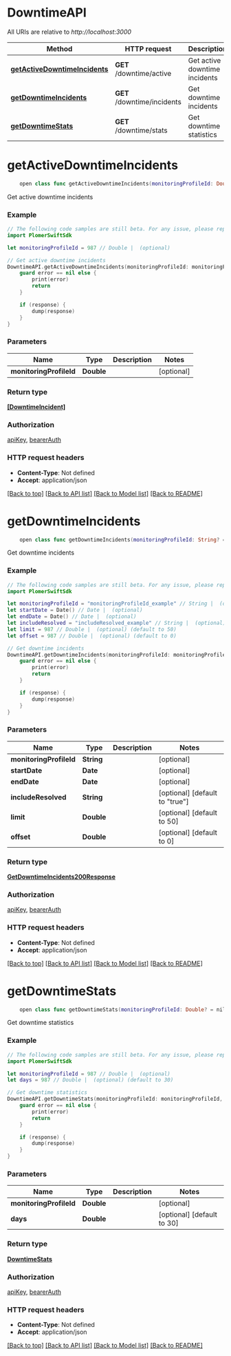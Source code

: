 # DowntimeAPI

All URIs are relative to *http://localhost:3000*

Method | HTTP request | Description
------------- | ------------- | -------------
[**getActiveDowntimeIncidents**](DowntimeAPI.md#getactivedowntimeincidents) | **GET** /downtime/active | Get active downtime incidents
[**getDowntimeIncidents**](DowntimeAPI.md#getdowntimeincidents) | **GET** /downtime/incidents | Get downtime incidents
[**getDowntimeStats**](DowntimeAPI.md#getdowntimestats) | **GET** /downtime/stats | Get downtime statistics


# **getActiveDowntimeIncidents**
```swift
    open class func getActiveDowntimeIncidents(monitoringProfileId: Double? = nil, completion: @escaping (_ data: [DowntimeIncident]?, _ error: Error?) -> Void)
```

Get active downtime incidents

### Example
```swift
// The following code samples are still beta. For any issue, please report via http://github.com/OpenAPITools/openapi-generator/issues/new
import PlomerSwiftSdk

let monitoringProfileId = 987 // Double |  (optional)

// Get active downtime incidents
DowntimeAPI.getActiveDowntimeIncidents(monitoringProfileId: monitoringProfileId) { (response, error) in
    guard error == nil else {
        print(error)
        return
    }

    if (response) {
        dump(response)
    }
}
```

### Parameters

Name | Type | Description  | Notes
------------- | ------------- | ------------- | -------------
 **monitoringProfileId** | **Double** |  | [optional] 

### Return type

[**[DowntimeIncident]**](DowntimeIncident.md)

### Authorization

[apiKey](../README.md#apiKey), [bearerAuth](../README.md#bearerAuth)

### HTTP request headers

 - **Content-Type**: Not defined
 - **Accept**: application/json

[[Back to top]](#) [[Back to API list]](../README.md#documentation-for-api-endpoints) [[Back to Model list]](../README.md#documentation-for-models) [[Back to README]](../README.md)

# **getDowntimeIncidents**
```swift
    open class func getDowntimeIncidents(monitoringProfileId: String? = nil, startDate: Date? = nil, endDate: Date? = nil, includeResolved: String? = nil, limit: Double? = nil, offset: Double? = nil, completion: @escaping (_ data: GetDowntimeIncidents200Response?, _ error: Error?) -> Void)
```

Get downtime incidents

### Example
```swift
// The following code samples are still beta. For any issue, please report via http://github.com/OpenAPITools/openapi-generator/issues/new
import PlomerSwiftSdk

let monitoringProfileId = "monitoringProfileId_example" // String |  (optional)
let startDate = Date() // Date |  (optional)
let endDate = Date() // Date |  (optional)
let includeResolved = "includeResolved_example" // String |  (optional) (default to "true")
let limit = 987 // Double |  (optional) (default to 50)
let offset = 987 // Double |  (optional) (default to 0)

// Get downtime incidents
DowntimeAPI.getDowntimeIncidents(monitoringProfileId: monitoringProfileId, startDate: startDate, endDate: endDate, includeResolved: includeResolved, limit: limit, offset: offset) { (response, error) in
    guard error == nil else {
        print(error)
        return
    }

    if (response) {
        dump(response)
    }
}
```

### Parameters

Name | Type | Description  | Notes
------------- | ------------- | ------------- | -------------
 **monitoringProfileId** | **String** |  | [optional] 
 **startDate** | **Date** |  | [optional] 
 **endDate** | **Date** |  | [optional] 
 **includeResolved** | **String** |  | [optional] [default to &quot;true&quot;]
 **limit** | **Double** |  | [optional] [default to 50]
 **offset** | **Double** |  | [optional] [default to 0]

### Return type

[**GetDowntimeIncidents200Response**](GetDowntimeIncidents200Response.md)

### Authorization

[apiKey](../README.md#apiKey), [bearerAuth](../README.md#bearerAuth)

### HTTP request headers

 - **Content-Type**: Not defined
 - **Accept**: application/json

[[Back to top]](#) [[Back to API list]](../README.md#documentation-for-api-endpoints) [[Back to Model list]](../README.md#documentation-for-models) [[Back to README]](../README.md)

# **getDowntimeStats**
```swift
    open class func getDowntimeStats(monitoringProfileId: Double? = nil, days: Double? = nil, completion: @escaping (_ data: DowntimeStats?, _ error: Error?) -> Void)
```

Get downtime statistics

### Example
```swift
// The following code samples are still beta. For any issue, please report via http://github.com/OpenAPITools/openapi-generator/issues/new
import PlomerSwiftSdk

let monitoringProfileId = 987 // Double |  (optional)
let days = 987 // Double |  (optional) (default to 30)

// Get downtime statistics
DowntimeAPI.getDowntimeStats(monitoringProfileId: monitoringProfileId, days: days) { (response, error) in
    guard error == nil else {
        print(error)
        return
    }

    if (response) {
        dump(response)
    }
}
```

### Parameters

Name | Type | Description  | Notes
------------- | ------------- | ------------- | -------------
 **monitoringProfileId** | **Double** |  | [optional] 
 **days** | **Double** |  | [optional] [default to 30]

### Return type

[**DowntimeStats**](DowntimeStats.md)

### Authorization

[apiKey](../README.md#apiKey), [bearerAuth](../README.md#bearerAuth)

### HTTP request headers

 - **Content-Type**: Not defined
 - **Accept**: application/json

[[Back to top]](#) [[Back to API list]](../README.md#documentation-for-api-endpoints) [[Back to Model list]](../README.md#documentation-for-models) [[Back to README]](../README.md)

